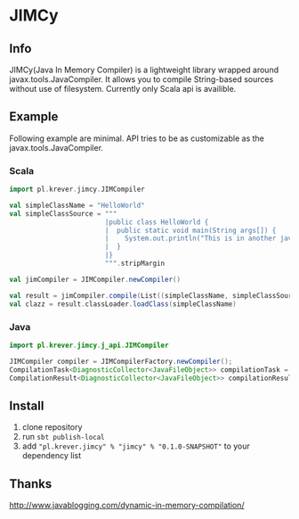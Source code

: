 # JIMCy
## Info
JIMCy(Java In Memory Compiler) is a lightweight library wrapped around javax.tools.JavaCompiler.
It allows you to compile String-based sources without use of filesystem.
Currently only Scala api is availible.

## Example
Following example are minimal. API tries to be as customizable as the javax.tools.JavaCompiler.

### Scala
```scala
import pl.krever.jimcy.JIMCompiler

val simpleClassName = "HelloWorld"
val simpleClassSource = """
                        |public class HelloWorld {
                        |  public static void main(String args[]) {
                        |    System.out.println("This is in another java file");
                        |  }
                        |}
                        """.stripMargin

val jimCompiler = JIMCompiler.newCompiler()

val result = jimCompiler.compile(List((simpleClassName, simpleClassSource)))
val clazz = result.classLoader.loadClass(simpleClassName)
```
### Java
```java
import pl.krever.jimcy.j_api.JIMCompiler

JIMCompiler compiler = JIMCompilerFactory.newCompiler();
CompilationTask<DiagnosticCollector<JavaFileObject>> compilationTask = compiler.compilation(Arrays.asList(new CompilationUnit("className", "sourceCode")));
CompilationResult<DiagnosticCollector<JavaFileObject>> compilationResult = compilationTask.run();

```
## Install
1. clone repository
2. run `sbt publish-local`
3. add `"pl.krever.jimcy" % "jimcy" % "0.1.0-SNAPSHOT"` to your dependency list


## Thanks
http://www.javablogging.com/dynamic-in-memory-compilation/

